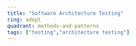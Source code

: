 ```yaml
---
title: "Software Architecture Testing"
ring: adopt
quadrant: methods-and-patterns
tags: ["testing","architecture testing"]
---
```


